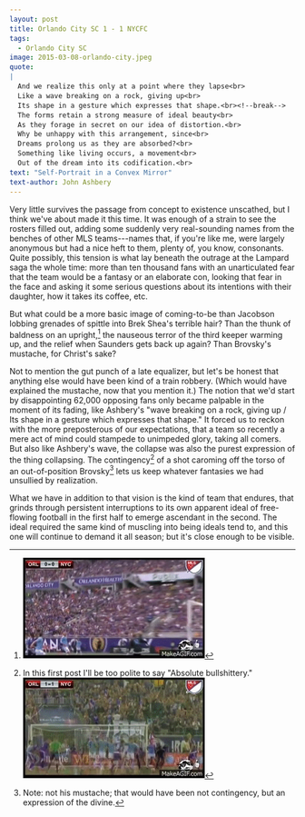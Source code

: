 ```yaml
---
layout: post
title: Orlando City SC 1 - 1 NYCFC
tags: 
  - Orlando City SC
image: 2015-03-08-orlando-city.jpeg
quote: 
|
  And we realize this only at a point where they lapse<br>
  Like a wave breaking on a rock, giving up<br>
  Its shape in a gesture which expresses that shape.<br><!--break-->
  The forms retain a strong measure of ideal beauty<br>
  As they forage in secret on our idea of distortion.<br>
  Why be unhappy with this arrangement, since<br>
  Dreams prolong us as they are absorbed?<br>
  Something like living occurs, a movement<br>
  Out of the dream into its codification.<br>
text: "Self-Portrait in a Convex Mirror"
text-author: John Ashbery
---
```


Very little survives the passage from concept to existence unscathed, but I think we've  about made it this time. It was enough of a strain to see the rosters filled out, adding some suddenly very real-sounding names from the benches of other MLS teams---names that, if you're like me, were largely anonymous but had a nice heft to them, plenty of, you know, consonants. Quite possibly, this tension is what lay beneath the outrage at the Lampard saga the whole time: more than ten thousand fans with an unarticulated fear that the team would be a fantasy or an elaborate con, looking that fear in the face and asking it some serious questions about its intentions with their daughter, how it takes its coffee, etc.

But what could be a more basic image of coming-to-be than Jacobson lobbing grenades of spittle into Brek Shea's terrible hair? <!--break-->Than the thunk of baldness on an upright,[^a] the nauseous terror of the third keeper warming up, and the relief when Saunders gets back up again? Than Brovsky's mustache, for Christ's sake? 

Not to mention the gut punch of a late equalizer, but let's be honest that anything else would have been kind of a train robbery. (Which would have explained the mustache, now that you mention it.) The notion that we'd start by disappointing 62,000 opposing fans only became palpable in the moment of its fading, like Ashbery's "wave breaking on a rock, giving up / Its shape in a gesture which expresses that shape." It forced us to reckon with the more preposterous of our expectations, that a team so recently a mere act of mind could stampede to unimpeded glory, taking all comers. But also like Ashbery's wave, the collapse was also the purest expression of the thing collapsing. The contingency[^1] of a shot caroming off the torso of an out-of-position Brovsky[^2] lets us keep whatever fantasies we had unsullied by realization. 

What we have in addition to that vision is the kind of team that endures, that grinds through persistent interruptions to its own apparent ideal of free-flowing football in the first half to emerge ascendant in the second. The ideal required the same kind of muscling into being ideals tend to, and this one will continue to demand it all season; but it's close enough to be visible. 

[^a]: ![](/images/2015-03-08-ouch.gif)

[^1]: In this first post I'll be too polite to say "Absolute bullshittery." <br> ![](/images/2015-03-08-contingency.gif)

[^2]: Note: not his mustache; that would have been not contingency, but an expression of the divine.